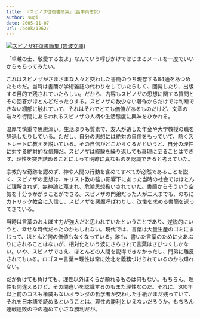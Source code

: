 ```yaml
---
title: 『スピノザ往復書簡集』（畠中尚志訳）
author: sugi
date: 2005-11-07
url: /book/1262/
---
```

<a href="http://www.amazon.co.jp/exec/obidos/ASIN/4003361571/chezsugi-22/ref=nosim/" name="amazletlink" target="_blank"><img src="http://i1.wp.com/images-jp.amazon.com/images/G/09/icons/books/comingsoon_books.gif?w=660" alt="スピノザ往復書簡集 (岩波文庫)" class="alignleft" alt="no image" data-recalc-dims="1" /></a>

「卓越の士、敬愛する友よ」なんていう呼びかけではじまるメールを一度でいいからもらってみたい。

これはスピノザがさまざまな人々と交わした書簡のうち現存する84通をあつめたものだ。当時は書簡が学術雑誌の代わりをしていたらしく、回覧したり、出版する目的で残されていたらしい。だから、内容もスピノザの思想に関する質問とその回答がほとんどだったりする。スピノザの数少ない著作からだけでは判断できない細部に触れていて、それはそれでとても価値があるものだけど、文章の端々や行間にあらわれるスピノザの人柄や生活態度に興味をひかれる。

温厚で慎重で思慮深い。生活ぶりも質素で、友人が遺した年金や大学教授の職を辞退したりしている。ただし、自分の思想には絶対の自信をもっていて、熱くストレートに教えを説いている。その自信がどこからくるかというと、自分の理性に対する絶対的な信頼だ。スピノザは経験を繰り返しても真理に至ることはできず、理性を突き詰めることによって明瞭に真なものを認識できると考えていた。

宗教的な奇跡を認めず、神や人間の行動を含めてすべてが必然であることを説く、スピノザの思想は、キリスト教の強い影響下にあった当時の社会ではほとんど理解されず、無神論と蔑まれ、危険思想扱いされていた。書簡からそういう空気を十分うかがうことができる。スピノザの門弟だった人が二人までも、のちにカトリック教会に入信し、スピノザを悪魔呼ばわりし、改悛を求める書簡を送ってきている。

当時は言葉のおよぼす力が強大だと思われていたということであり、逆説的にいうと、幸せな時代だったのかもしれない。現代では、言葉は大量生産のゴミにまじって、ほとんど何の価値もなくなっている。誰も、書いた言葉のために火あぶりにされることはないが、相対化という波にさらされて言葉はさびつくしかない。いや、スピノザでさえ、ほとんどの人間を説得できなかったし、門弟に離反されてもいる。ロゴス＝言葉＝理性は常に敗北を義務づけられているのかも知れない。

だが負けても負けても、理性以外ぼくらが頼れるものは何もない。もちろん、理性も間違えるけど、その間違いを認識するのもまた理性なのだ。それに、300年以上前のコネも権威もないオランダの哲学者が交わした手紙がまだ残っていて、それを日本語で読めるということは、理性の勝利といえないだろうか。もちろん連戦連敗の中の極めて小さな勝利だが。

